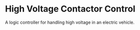 # High Voltage Contactor Control
A logic controller for handling high voltage in an electric vehicle.
